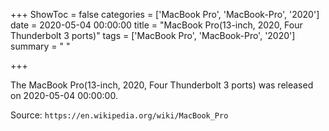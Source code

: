 +++
ShowToc = false
categories = ['MacBook Pro', 'MacBook-Pro', '2020']
date = 2020-05-04 00:00:00
title = "MacBook Pro(13-inch, 2020, Four Thunderbolt 3 ports)"
tags = ['MacBook Pro', 'MacBook-Pro', '2020']
summary = " "

+++

The MacBook Pro(13-inch, 2020, Four Thunderbolt 3 ports) was released on 2020-05-04 00:00:00.

Source: `https://en.wikipedia.org/wiki/MacBook_Pro`


